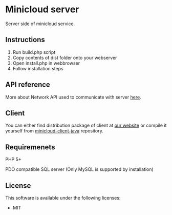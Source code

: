 # Minicloud server
Server side of minicloud service.

## Instructions

1. Run build.php script
2. Copy contents of dist folder onto your webserver
3. Open install.php in webbrowser
4. Follow installation steps

## API reference

More about Network API used to communicate with server [here](http://minicloud.cz/web/api-docs).

## Client

You can either find distribution package of client at [our website](http://minicloud.cz) or compile it yourself from [minicloud-client-java](https://github.com/zipekjan/minicloud-client-java) repository.

## Requiremenets

PHP 5+

PDO compatible SQL server (Only MySQL is supported by installation)

## License

This software is available under the following licenses:

 - MIT